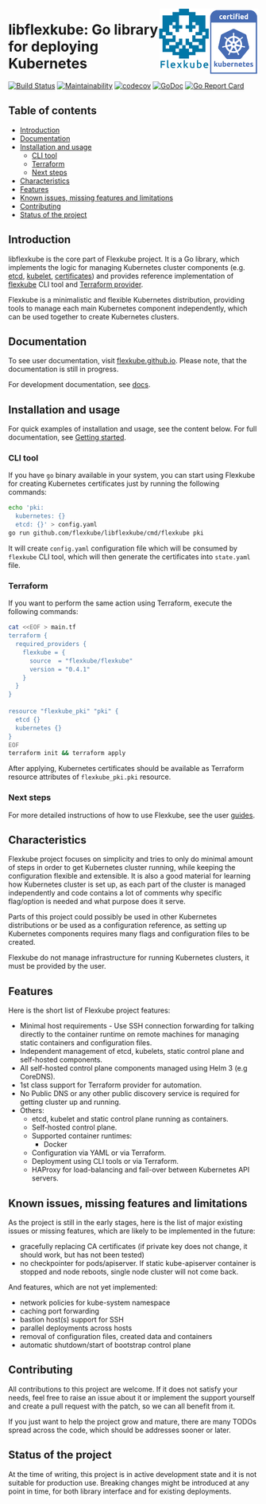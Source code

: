 <a href="https://www.cncf.io/certification/software-conformance/"><img alt="Certified Kubernetes logo" width="100px" align="right" src="https://raw.githubusercontent.com/cncf/artwork/master/projects/kubernetes/certified-kubernetes/versionless/pantone/certified-kubernetes-pantone.png"></a>
<img alt="Flexkube logo" width="100px" align="right" src="https://github.com/flexkube/assets/raw/master/logo.jpg">

# libflexkube: Go library for deploying Kubernetes

[![Build Status](https://travis-ci.org/flexkube/libflexkube.svg?branch=master)](https://travis-ci.org/flexkube/libflexkube) [![Maintainability](https://api.codeclimate.com/v1/badges/5840c3fe0a9bc77aef08/maintainability)](https://codeclimate.com/github/flexkube/libflexkube/maintainability) [![codecov](https://codecov.io/gh/flexkube/libflexkube/branch/master/graph/badge.svg)](https://codecov.io/gh/flexkube/libflexkube) [![GoDoc](https://godoc.org/github.com/flexkube/libflexkube?status.svg)](https://godoc.org/github.com/flexkube/libflexkube) [![Go Report Card](https://goreportcard.com/badge/github.com/flexkube/libflexkube)](https://goreportcard.com/report/github.com/flexkube/libflexkube)

## Table of contents

- [Introduction](#introduction)
- [Documentation](#documentation)
- [Installation and usage](#installation-and-usage)
  - [CLI tool](#cli-tool)
  - [Terraform](#terraform)
  - [Next steps](#next-steps)
- [Characteristics](#characteristics)
- [Features](#features)
- [Known issues, missing features and limitations](#known-issues-missing-features-and-limitations)
- [Contributing](#contributing)
- [Status of the project](#status-of-the-project)

## Introduction

libflexkube is the core part of Flexkube project. It is a Go library, which implements the logic for managing Kubernetes cluster components (e.g. [etcd](https://etcd.io/), [kubelet](https://kubernetes.io/docs/reference/command-line-tools-reference/kubelet/), [certificates](https://kubernetes.io/docs/setup/best-practices/certificates/)) and provides reference implementation of [flexkube](https://flexkube.github.io/documentation/reference/cli/) CLI tool and [Terraform provider](https://registry.terraform.io/providers/flexkube/flexkube/latest/docs).

Flexkube is a minimalistic and flexible Kubernetes distribution, providing tools to manage each main Kubernetes component independently, which can be used together to create Kubernetes clusters.

## Documentation

To see user documentation, visit [flexkube.github.io](https://flexkube.github.io). Please note, that the documentation is still in progress.

For development documentation, see [docs](docs).

## Installation and usage

For quick examples of installation and usage, see the content below. For full documentation, see [Getting started](https://flexkube.github.io/documentation/getting-started/).

### CLI tool

If you have `go` binary available in your system, you can start using Flexkube for creating Kubernetes certificates just by running the following commands:
```sh
echo 'pki:
  kubernetes: {}
  etcd: {}' > config.yaml
go run github.com/flexkube/libflexkube/cmd/flexkube pki
```

It will create `config.yaml` configuration file which will be consumed by `flexkube` CLI tool, which will then generate the certificates into `state.yaml` file.

### Terraform

If you want to perform the same action using Terraform, execute the following commands:

```sh
cat <<EOF > main.tf
terraform {
  required_providers {
    flexkube = {
      source  = "flexkube/flexkube"
      version = "0.4.1"
    }
  }
}

resource "flexkube_pki" "pki" {
  etcd {}
  kubernetes {}
}
EOF
terraform init && terraform apply
```

After applying, Kubernetes certificates should be available as Terraform resource attributes of `flexkube_pki.pki` resource.

### Next steps

For more detailed instructions of how to use Flexkube, see the user [guides](https://flexkube.github.io/documentation/guides).

## Characteristics

Flexkube project focuses on simplicity and tries to only do minimal amount of steps in order to get Kubernetes cluster running, while keeping the configuration flexible and extensible. It is also a good material for learning how Kubernetes cluster is set up, as each part of the cluster is managed independently and code contains a lot of comments why specific flag/option is needed and what purpose does it serve.

Parts of this project could possibly be used in other Kubernetes distributions or be used as a configuration reference, as setting up Kubernetes components requires many flags and configuration files to be created.

Flexkube do not manage infrastructure for running Kubernetes clusters, it must be provided by the user.

## Features

Here is the short list of Flexkube project features:

- Minimal host requirements - Use SSH connection forwarding for talking directly to the container runtime on remote machines for managing static containers and configuration files.
- Independent management of etcd, kubelets, static control plane and self-hosted components.
- All self-hosted control plane components managed using Helm 3 (e.g CoreDNS).
- 1st class support for Terraform provider for automation.
- No Public DNS or any other public discovery service is required for getting cluster up and running.
- Others:
  - etcd, kubelet and static control plane running as containers.
  - Self-hosted control plane.
  - Supported container runtimes:
    - Docker
  - Configuration via YAML or via Terraform.
  - Deployment using CLI tools or via Terraform.
  - HAProxy for load-balancing and fail-over between Kubernetes API servers.

## Known issues, missing features and limitations

As the project is still in the early stages, here is the list of major existing issues or missing features, which are likely to be implemented in the future:

- gracefully replacing CA certificates (if private key does not change, it should work, but has not been tested)
- no checkpointer for pods/apiserver. If static kube-apiserver container is stopped and node reboots, single node cluster will not come back.

And features, which are not yet implemented:

- network policies for kube-system namespace
- caching port forwarding
- bastion host(s) support for SSH
- parallel deployments across hosts
- removal of configuration files, created data and containers
- automatic shutdown/start of bootstrap control plane

## Contributing

All contributions to this project are welcome. If it does not satisfy your needs, feel free to raise an issue about it or implement the support yourself and create a pull request with the patch, so we can all benefit from it.

If you just want to help the project grow and mature, there are many TODOs spread across the code, which should be addresses sooner or later.

## Status of the project

At the time of writing, this project is in active development state and it is not suitable for production use. Breaking changes might be introduced at any point in time, for both library interface and for existing deployments.
